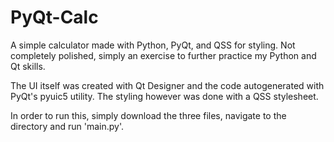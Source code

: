 # PyQt-Calc
A simple calculator made with Python, PyQt, and QSS for styling. Not completely polished, simply an exercise to further practice my Python and Qt skills.

The UI itself was created with Qt Designer and the code autogenerated with PyQt's pyuic5 utility. The styling however was done with a QSS stylesheet.

In order to run this, simply download the three files, navigate to the directory and run 'main.py'.
